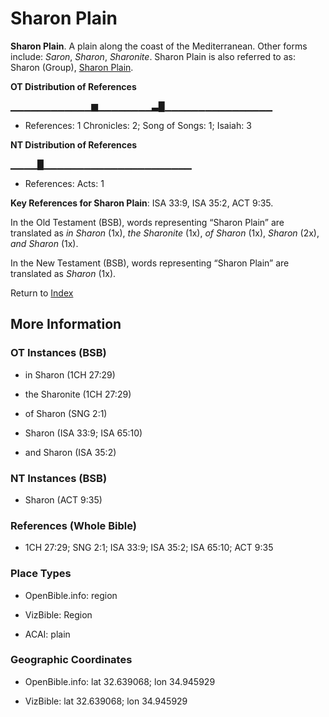 # Sharon Plain
**Sharon Plain**. 
A plain along the coast of the Mediterranean. 
Other forms include: 
*Saron*, *Sharon*, *Sharonite*. 
Sharon Plain is also referred to as: 
Sharon (Group), [Sharon Plain](Sharon.2.md). 


**OT Distribution of References**

▁▁▁▁▁▁▁▁▁▁▁▁▆▁▁▁▁▁▁▁▁▃█▁▁▁▁▁▁▁▁▁▁▁▁▁▁▁▁
* References: 1 Chronicles: 2; Song of Songs: 1; Isaiah: 3

**NT Distribution of References**

▁▁▁▁█▁▁▁▁▁▁▁▁▁▁▁▁▁▁▁▁▁▁▁▁▁▁
* References: Acts: 1



**Key References for Sharon Plain**: 
ISA 33:9, ISA 35:2, ACT 9:35. 


In the Old Testament (BSB), words representing “Sharon Plain” are translated as 
*in Sharon* (1x), *the Sharonite* (1x), *of Sharon* (1x), *Sharon* (2x), *and Sharon* (1x). 


In the New Testament (BSB), words representing “Sharon Plain” are translated as 
*Sharon* (1x). 


Return to [Index](00-Index.md)

## More Information

### OT Instances (BSB)

* in Sharon (1CH 27:29)

* the Sharonite (1CH 27:29)

* of Sharon (SNG 2:1)

* Sharon (ISA 33:9; ISA 65:10)

* and Sharon (ISA 35:2)



### NT Instances (BSB)

* Sharon (ACT 9:35)



### References (Whole Bible)

* 1CH 27:29; SNG 2:1; ISA 33:9; ISA 35:2; ISA 65:10; ACT 9:35


### Place Types

* OpenBible.info: region

* VizBible: Region

* ACAI: plain



### Geographic Coordinates

* OpenBible.info: lat 32.639068; lon 34.945929

* VizBible: lat 32.639068; lon 34.945929




